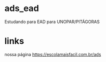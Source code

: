 # ads_ead
Estudando para EAD para UNOPAR/PITÁGORAS

# links
nossa página https://escolamaisfacil.com.br/ads

#

